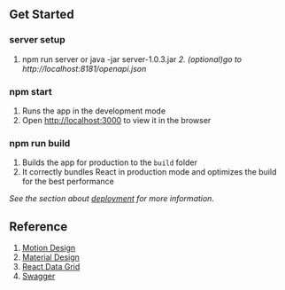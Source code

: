 ## Get Started

### server setup
1. npm run server or java -jar server-1.0.3.jar
*2. (optional)go to http://localhost:8181/openapi.json*

### npm start

1. Runs the app in the development mode
2. Open [http://localhost:3000](http://localhost:3000) to view it in the browser

### npm run build

1. Builds the app for production to the `build` folder
2. It correctly bundles React in production mode and optimizes the build for the best performance

*See the section about [deployment](https://facebook.github.io/create-react-app/docs/deployment) for more information.*

## Reference
1. [Motion Design](https://motiondesign.nz/)
2. [Material Design](https://material-ui.com/)
3. [React Data Grid](https://adazzle.github.io/react-data-grid/)
4. [Swagger](https://editor.swagger.io/)